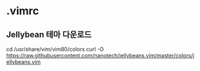# .vimrc

## Jellybean 테마 다운로드
cd /usr/share/vim/vim80/colors
curl -O https://raw.githubusercontent.com/nanotech/jellybeans.vim/master/colors/jellybeans.vim
